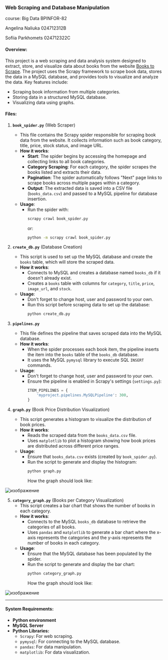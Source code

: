 ### Web Scraping and Database Manipulation

course: Big Data BPINFOR-82 

Angelina Naliuka 024712312B

Sofiia Parkhomets 024712322C

#### Overview:
This project is a web scraping and data analysis system designed to extract, store, and visualize data about books from the website [Books to Scrape](http://books.toscrape.com). The project uses the Scrapy framework to scrape book data, stores the data in a MySQL database, and provides tools to visualize and analyze the data. Key features include:
- Scraping book information from multiple categories.
- Storing data in a structured MySQL database.
- Visualizing data using graphs.
  
#### Files:

1. **`book_spider.py`** (Web Scraper)
   - This file contains the Scrapy spider responsible for scraping book data from the website. It collects information such as book category, title, price, stock status, and image URL.
   - **How it works**:
     - **Start**: The spider begins by accessing the homepage and collecting links to all book categories.
     - **Category Scraping**: For each category, the spider scrapes the books listed and extracts their data.
     - **Pagination**: The spider automatically follows "Next" page links to scrape books across multiple pages within a category.
     - **Output**: The extracted data is saved into a CSV file (`books_data.csv`) and passed to a MySQL pipeline for database insertion.
   - **Usage**: 
     - Run the spider with:
       ```bash
       scrapy crawl book_spider.py
       ```
       or:
       ```bash
       python -m scrapy crawl book_spider.py
       ```

2. **`create_db.py`** (Database Creation)
   - This script is used to set up the MySQL database and create the `books` table, which will store the scraped data.
   - **How it works**:
     - Connects to MySQL and creates a database named `books_db` if it doesn't already exist.
     - Creates a `books` table with columns for `category`, `title`, `price`, `image_url`, and `stock`.
   - **Usage**:
     - Don't forget to change host, user and password to your own.
     - Run this script before scraping data to set up the database:
       ```bash
       python create_db.py
       ```

3. **`pipelines.py`**
   - This file defines the pipeline that saves scraped data into the MySQL database.
   - **How it works**:
     - When the spider processes each book item, the pipeline inserts the item into the `books` table of the `books_db` database.
     - It uses the MySQL `pymysql` library to execute SQL `INSERT` commands.
   - **Usage**:
     - Don't forget to change host, user and password to your own.
     - Ensure the pipeline is enabled in Scrapy's settings (`settings.py`):
       ```python
       ITEM_PIPELINES = {
           'myproject.pipelines.MySQLPipeline': 300,
       }
       ```

4. **`graph.py`** (Book Price Distribution Visualization)
   - This script generates a histogram to visualize the distribution of book prices.
   - **How it works**:
     - Reads the scraped data from the `books_data.csv` file.
     - Uses `matplotlib` to plot a histogram showing how book prices are distributed across different price ranges.
   - **Usage**:
     - Ensure that `books_data.csv` exists (created by `book_spider.py`).
     - Run the script to generate and display the histogram:
       ```bash
       python graph.py
       ```
       How the graph should look like:
       
![изображение](https://github.com/user-attachments/assets/ac270054-8bbe-4128-a410-0f8b276cf297)


5. **`category_graph.py`** (Books per Category Visualization)
   - This script creates a bar chart that shows the number of books in each category.
   - **How it works**:
     - Connects to the MySQL `books_db` database to retrieve the categories of all books.
     - Uses `pandas` and `matplotlib` to generate a bar chart where the x-axis represents the categories and the y-axis represents the number of books in each category.
   - **Usage**:
     - Ensure that the MySQL database has been populated by the spider.
     - Run the script to generate and display the bar chart:
       ```bash
       python category_graph.py
       ```
       How the graph should look like:
       
![изображение](https://github.com/user-attachments/assets/aa08717d-25cc-4c84-8df7-c97063e769b6)

---

#### System Requirements:

- **Python environment**
- **MySQL Server** 
- **Python Libraries:**
  - `Scrapy`: For web scraping.
  - `pymysql`: For connecting to the MySQL database.
  - `pandas`: For data manipulation.
  - `matplotlib`: For data visualization.
